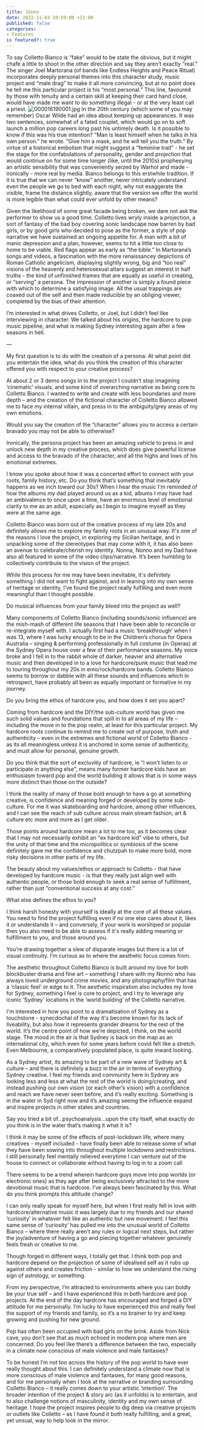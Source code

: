 ```yaml
---
title: Jonno
date: 2022-11-03 10:59:00 +11:00
published: false
categories:
- Features
is featured?: true
---
```


To say Colletto Bianco is “fake” would to be state the obvious, but it might chafe a little to shoot in the other direction and say they aren’t exactly “real.” The singer Joel Martorana (of bands like Endless Heights and Peace Ritual) incorporates deeply personal themes into this character study, music project and “male drag” to make it all more convincing, but at no point does he tell me this particular project is his “most personal.” This line, favoured by those with tenuity and a certain skill at keeping their card hand close, would have made me want to do something illegal - or at the very least call a priest. 
![000016190001.jpg](/uploads/000016190001.jpg)
In the 20th century (which some of you may remember) Oscar Wilde had an idea about keeping up appearances. It was two sentences, somewhat of a fated couplet, which would go on to soft launch a million pop careers long past his untimely death. Is it possible to know if this was his true intention? “Man is least himself when he talks in his own person.” he wrote. “Give him a mask, and he will tell you the truth.” By virtue of a historical embolism that might suggest a “feminine trait” - he set the stage for the confabulations of personality, gender and projection that would continue on for some time longer (like, until the 2010s) prophesying an artistic sensibility that was conveniently seized by Warhol and made - ironically - more real by media. Bianco belongs to this erstwhile tradition. If it is true that we can never “know” another, never intricately understand even the people we go to bed with each night, why not exaggerate the visible, frame the distance slightly, aware that the version we offer the world is more legible than what could ever unfold by other means? 

Given the likelihood of some great facade being broken, we dare not ask the performer to show us a good time. Colletto lives wryly inside a projection, a sort of fantasy of the bad boy covering sonic landscape now barren by bad girls, or by good girls who decided to pose as the former, a style of pop narrative we have sustained an ongoing appetite for. A man with a bit of manic depression and a plan, however, seems to hit a little too close to home to be viable. Red flags appear as early as “the bible.” In Martorana’s songs and videos, a fascination with the more renaissancey depictions of Roman Catholic angelicism, displaying slightly wrong, big and “too real” visions of the heavenly and heterosexual altars suggest an interest in half truths - the kind of unfinished frames that are equally as useful in creating, or “serving” a persona. The impression of another is simply a found piece with which to determine a satisfying image. All the usual trappings are coaxed out of the self and then made reducible by an obliging viewer, completed by the bias of their attention. 

I’m interested in what drives Colletto, or Joel, but I didn’t feel like interviewing in character. We talked about his origins, the hardcore to pop music pipeline, and what is making Sydney interesting again after a few seasons in hell. 

—

My first question is to do with the creation of a persona. At what point did you entertain the idea, what do you think the creation of this character offered you with respect to your creative process? 

At about 2 or 3 demo songs in to the project I couldn’t stop imagining ‘cinematic’ visuals, and some kind of overarching narrative as being core to Colletto Bianco. I wanted to write and create with less boundaries and more depth – and the creation of the fictional character of Colletto Bianco allowed me to face my internal villain, and press in to the ambiguity/grey areas of my own emotions.

Would you say the creation of the “character” allows you to access a certain bravado you may not be able to otherwise?

Ironically, the persona project has been an amazing vehicle to press in and unlock new depth in my creative process, which does give powerful license and access to the bravado of the character, and all the highs and lows of his emotional extremes.

I know you spoke about how it was a concerted effort to connect with your roots, family history, etc. Do you think that’s something that inevitably happens as we inch toward our 30s? When I hear the music I'm reminded of how the albums my dad played around us as a kid, albums I may have had an ambivalence to once upon a time, have an enormous level of emotional clarity to me as an adult, especially as I begin to imagine myself as they were at the same age.

Colletto Bianco was born out of the creative process of my late 20s and definitely allows me to explore my family roots in an unusual way. It's one of the reasons I love the project, in exploring my Sicilian heritage, and in unpacking some of the stereotypes that may come with it, it has also been an avenue to celebrate/cherish my identity. Nonna, Nonno and my Dad have also all featured in some of the video clips/narrative. It’s been humbling to collectively contribute to the vision of the project. 

While this process for me may have been inevitable, it's definitely something I did not want to fight against, and in leaning into my own sense of heritage or identity, I’ve found the project really fulfilling and even more meaningful than I thought possible.

Do musical influences from your family bleed into the project as well? 

Many components of Colletto Bianco (including sounds/sonic influence) are the mish-mash of different life seasons that I have been able to reconcile or re-integrate myself with. I actually first had a music ‘breakthrough’ when I was 13, where I was lucky enough to be in the Children’s chorus for Opera Australia – singing & performing professionally in full costume (in Operas) at the Sydney Opera house over a few of their performance seasons. My voice broke and I fell in to the rabbit whole of darker, heavier and alternative music and then developed in to a love for hardcore/punk music that lead me to touring throughout my 20s in emo/rock/hardcore bands. Colletto Bianco seems to borrow or dabble with all these sounds and influences which in retrospect, have probably all been as equally important or formative in my journey.

Do you bring the ethos of hardcore you, and how does it set you apart? 

Coming from hardcore and the DIY/the sub-culture world has given me such solid values and foundations that spill in to all areas of my life – including the move in to the pop realm, at least for this particular project. My hardcore roots continue to remind me to create out of purpose, truth and authenticity – even in the extremes and fictional world of Colletto Bianco - as its all meaningless unless it is anchored in some sense of authenticity, and must allow for personal, genuine growth.

Do you think that the sort of excluvitiy of hardcore, ie “i won't listen to or participate in anything else”, means many former hardcore kids have an enthusiasm toward pop and the world building it allows that is in some ways more distinct than those on the outside? 
 
I think the reality of many of those bold enough to have a go at something creative, is confidence and meaning forged or developed by some sub-culture. For me it was skateboarding and hardcore, among other influences, and I can see the reach of sub culture across main stream fashion, art & culture etc more and more as I get older.

Those points around hardcore mean a lot to me too, as it becomes clear that I may not necessarily exhibit an "ex hardcore kid" vibe to others, but the unity of that time and the micropolitics or symbiosis of the scene definitely gave me the confidence and chutzpah to make more bold, more risky decisions in other parts of my life. 

The beauty about my values/ethos or approach to Colletto - that have developed by hardcore music - is that they really just align well with authentic people, or those bold enough to seek a real sense of fulfillment, rather than just “conventional success at any cost.”

What else defines the ethos to you?

I think harsh honesty with yourself is ideally at the core of all these values. You need to find the project fulfilling even if no one else cares about it, likes it or understands it – and conversely, if your work is worshiped or popular then you also need to be able to assess if it's really adding meaning or fulfillment to you, and those around you. 

You’re drawing together a slew of disparate images but there is a lot of visual continuity. I’m curious as to where the aesthetic focus comes from.

The aesthetic throughout Colletto Bianco is built around my love for both blockbuster drama and fine art – something I share with my Nonno who has always loved underground crime movies, and any photography/film that has a ‘classic feel’ or edge to it. The aesthetic inspiration also includes my love for Sydney, something I feel is core to project, and I try to leverage any iconic ‘Sydney’ locations in the ‘world building’ of the Colletto narrative.

I'm interested in how you point to a dramatisation of Sydney as a touchstone - synecdochal of the way it's become known for its lack of liveability, but also how it represents grander dreams for the rest of the world. It’s the centre point of how we’re depicted, I think, on the world stage. The mood in the air is that Sydney is back on the map as an international city, which even for some years before covid felt like a stretch. Even Melbourne, a comparatively populated place, is quite inward looking.

As a Sydney artist, its amazing to be part of a new wave of Sydney art & culture – and there is definitely a buzz in the air in terms of everything Sydney creative. I feel my friends and community here in Sydney are looking less and less at what the rest of the world is doing/creating, and instead pushing our own vision (or each other’s vision) with a confidence and reach we have never seen before, and it’s really exciting. Something is in the water in Syd right now and it’s amazing seeing the influence expand and inspire projects in other states and countries.

Say you tried a bit of…psychoanalysis…upon the city itself, what exactly do you think is in the water that’s making it what it is?

I think it may be some of the effects of post-lockdown life, where many creatives - myself included - have finally been able to release some of what they have been sowing into throughout multiple lockdowns and restrictions. I still personally feel mentally relieved everytime I can venture out of the house to connect or collaborate without having to log in to a zoom call
  
There seems to be a trend wherein hardcore guys move into pop worlds (or electronic ones) as they age after being exclusively attracted to the more devotional music that is hardcore. I’ve always been fascinated by this. What do you think prompts this attitude change? 

I can only really speak for myself here, but when I first really fell in love with hardcore/alternative music it was largely due to my friends and our shared ‘curiosity’ in whatever felt like an authentic but new movement. I feel this same sense of ‘curiosity’ has pulled me into the unusual world of Colletto Bianco – where there really aren’t any rules or logical next steps, but rather the joy/adventure of having a go and piecing together whatever genuinely feels fresh or creative to me.
 
Though forged in different ways, I totally get that. I think both pop and hardcore depend on the projection of some of idealised self as it rubs up against others and creates friction - similar to how we understand the rising sign of astrology, or something.

From my perspective, I’m attracted to environments where you can boldly be your true self – and I have experienced this in both hardcore and pop projects. At the end of the day hardcore has encouraged and forged a DIY attitude for me personally. I’m lucky to have experienced this and really feel the support of my friends and family, so it’s a no brainer to try and keep growing and pushing for new ground.
 
Pop has often been occupied with bad girls on the brink. Aside from Nick cave, you don’t see that as much echoed in modern pop where men are concerned. Do you feel like there’s a difference between the two, especially in a climate now conscious of male violence and male fantasies?

To be honest I’m not too across the history of the pop world to have ever really thought about this. I can definitely understand a climate now that is more conscious of male violence and fantasies, for many good reasons, and for me personally when I look at the narrative or branding surrounding Colletto Bianco – it really comes down to your artistic ‘intention’. The broader intention of the project & story arc (as it unfolds) is to entertain, and to also challenge notions of masculinity, identity and my own sense of heritage. I hope the project inspires people to dig deep via creative projects or outlets like Colletto – as I have found it both really fulfilling, and a great, yet unsual, way to help look in the mirror. 
